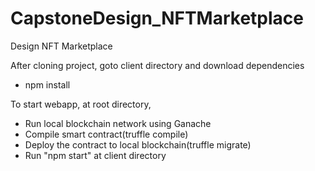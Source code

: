 # CapstoneDesign_NFTMarketplace
Design NFT Marketplace


After cloning project, goto client directory and download dependencies
- npm install


To start webapp, at root directory,
- Run local blockchain network using Ganache
- Compile smart contract(truffle compile)
- Deploy the contract to local blockchain(truffle migrate)
- Run "npm start" at client directory
